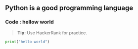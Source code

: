 ## Python is a good programming language
### Code : hellow world

> **Tip:** Use HackerRank for practice.


```py
print("hello world")
```
